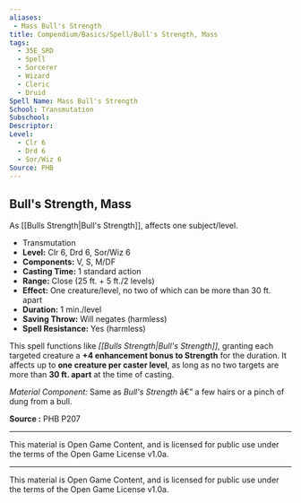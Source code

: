 ```yaml
---
aliases:
 - Mass Bull's Strength
title: Compendium/Basics/Spell/Bull's Strength, Mass
tags: 
  - 35E_SRD
  - Spell
  - Sorcerer
  - Wizard
  - Cleric
  - Druid
Spell Name: Mass Bull's Strength
School: Transmutation
Subschool: 
Descriptor: 
Level:
  - Clr 6
  - Drd 6
  - Sor/Wiz 6
Source: PHB
---
```


## Bull's Strength, Mass

As [[Bulls Strength|Bull's Strength]], affects one subject/level.

*   Transmutation
*   **Level:** Clr 6, Drd 6, Sor/Wiz 6
*   **Components:** V, S, M/DF
*   **Casting Time:** 1 standard action
*   **Range:** Close (25 ft. + 5 ft./2 levels)
*   **Effect:** One creature/level, no two of which can be more than 30 ft. apart
*   **Duration:** 1 min./level
*   **Saving Throw:** Will negates (harmless)
*   **Spell Resistance:** Yes (harmless)

This spell functions like *[[Bulls Strength|Bull's Strength]]*, granting each targeted creature a **+4 enhancement bonus to Strength** for the duration. It affects up to **one creature per caster level**, as long as no two targets are more than **30 ft. apart** at the time of casting.

*Material Component:* Same as *Bull's Strength* â€” a few hairs or a pinch of dung from a bull.

**Source :** PHB P207

---

This material is Open Game Content, and is licensed for public use under  
the terms of the Open Game License v1.0a.

---

This material is Open Game Content, and is licensed for public use under the terms of the Open Game License v1.0a.
